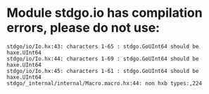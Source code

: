 # Module stdgo.io has compilation errors, please do not use:
```
stdgo/io/Io.hx:43: characters 1-65 : stdgo.GoUInt64 should be haxe.UInt64
stdgo/io/Io.hx:44: characters 1-69 : stdgo.GoUInt64 should be haxe.UInt64
stdgo/io/Io.hx:45: characters 1-61 : stdgo.GoUInt64 should be haxe.UInt64
stdgo/_internal/internal/Macro.macro.hx:44: non hxb types:,224

```

